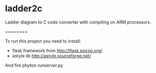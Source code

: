 ladder2c
========

Ladder diagram to C code converter with compiling on ARM processors. 

========

To run this project you need to install:
- flask framework from http://flask.pocoo.org/
- astyle lib http://astyle.sourceforge.net/

And fire phyton runserver.py
